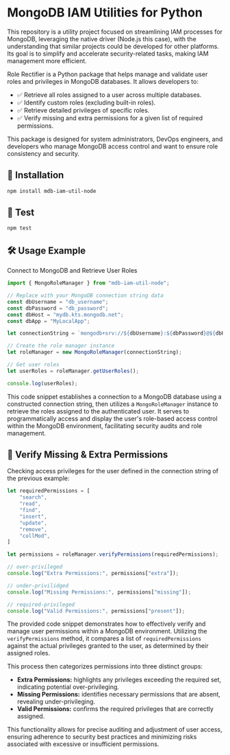 # MongoDB IAM Utilities for Python
This repository is a utility project focused on streamlining IAM processes for MongoDB, leveraging the native driver (Node.js this case), with the understanding that similar projects could be developed for other platforms. Its goal is to simplify and accelerate security-related tasks, making IAM management more efficient.

Role Rectifier is a Python package that helps manage and validate user roles and privileges in MongoDB databases. It allows developers to:

- ✅ Retrieve all roles assigned to a user across multiple databases.
- ✅ Identify custom roles (excluding built-in roles).
- ✅ Retrieve detailed privileges of specific roles.
- ✅ Verify missing and extra permissions for a given list of required permissions.

This package is designed for system administrators, DevOps engineers, and developers who manage MongoDB access control and want to ensure role consistency and security.

## 📌 Installation
```sh
npm install mdb-iam-util-node
``` 

## 🔬 Test
```sh
npm test
``` 

## 🛠 Usage Example
Connect to MongoDB and Retrieve User Roles

```js
import { MongoRoleManager } from "mdb-iam-util-node";

// Replace with your MongoDB connection string data
const dbUsername = "db_username";
const dbPassword = "db_password";
const dbHost = "mydb.kts.mongodb.net";
const dbApp = "MyLocalApp";

let connectionString = `mongodb+srv://${dbUsername}:${dbPassword}@${dbHost}/?retryWrites=true&w=majority&appName=${dbApp}`;

// Create the role manager instance
let roleManager = new MongoRoleManager(connectionString);

// Get user roles
let userRoles = roleManager.getUserRoles();

console.log(userRoles);
```
This code snippet establishes a connection to a MongoDB database using a constructed connection string, then utilizes a `MongoRoleManager` instance to retrieve the roles assigned to the authenticated user. It serves to programmatically access and display the user's role-based access control within the MongoDB environment, facilitating security audits and role management.


## 🚀 Verify Missing & Extra Permissions
Checking access privileges for the user defined in the connection string of the previous example:

```js
let requiredPermissions = [
    "search",
    "read",
    "find",
    "insert",
    "update",
    "remove",
    "collMod",
]

let permissions = roleManager.verifyPermissions(requiredPermissions);

// over-privileged
console.log("Extra Permissions:", permissions["extra"]);

// under-privilidged
console.log("Missing Permissions:", permissions["missing"]);

// required-privileged
console.log("Valid Permissions:", permissions["present"]);
```

The provided code snippet demonstrates how to effectively verify and manage user permissions within a MongoDB environment. Utilizing the `verifyPermissions` method, it compares a list of `requiredPermissions` against the actual privileges granted to the user, as determined by their assigned roles. 

This process then categorizes permissions into three distinct groups: 
- **Extra Permissions:** highlights any privileges exceeding the required set, indicating potential over-privileging.
- **Missing Permissions:** identifies necessary permissions that are absent, revealing under-privileging.
- **Valid Permissions:** confirms the required privileges that are correctly assigned. 

This functionality allows for precise auditing and adjustment of user access, ensuring adherence to security best practices and minimizing risks associated with excessive or insufficient permissions.